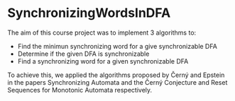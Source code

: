 # SynchronizingWordsInDFA

The aim of this course project was to implement 3 algorithms to:
- Find the minimun synchronizing word for a give synchronizable DFA
- Determine if the given DFA is synchronizable 
- Find a synchronizing word for a given synchronizable DFA

To achieve this, we applied the algorithms proposed by Černý and Epstein in the papers Synchronizing Automata and the Černý Conjecture and Reset Sequences for Monotonic Automata respectively.
